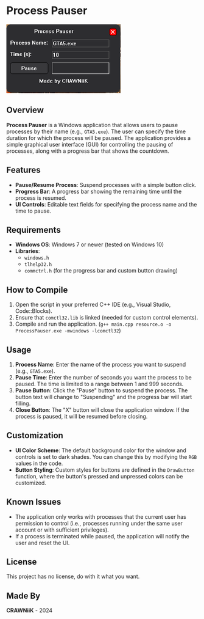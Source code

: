 # Process Pauser
![Screenshot of Process Pauser](images/screen.png)
## Overview

**Process Pauser** is a Windows application that allows users to pause processes by their name (e.g., `GTA5.exe`). The user can specify the time duration for which the process will be paused. The application provides a simple graphical user interface (GUI) for controlling the pausing of processes, along with a progress bar that shows the countdown.

## Features

- **Pause/Resume Process**: Suspend processes with a simple button click.
- **Progress Bar**: A progress bar showing the remaining time until the process is resumed.
- **UI Controls**: Editable text fields for specifying the process name and the time to pause.

## Requirements

- **Windows OS**: Windows 7 or newer (tested on Windows 10)
- **Libraries**:
  - `windows.h`
  - `tlhelp32.h`
  - `commctrl.h` (for the progress bar and custom button drawing)

## How to Compile

1. Open the script in your preferred C++ IDE (e.g., Visual Studio, Code::Blocks).
2. Ensure that `comctl32.lib` is linked (needed for custom control elements).
3. Compile and run the application. (`g++ main.cpp resource.o -o ProcessPauser.exe -mwindows -lcomctl32`)

## Usage

1. **Process Name**: Enter the name of the process you want to suspend (e.g., `GTA5.exe`).
2. **Pause Time**: Enter the number of seconds you want the process to be paused. The time is limited to a range between 1 and 999 seconds.
3. **Pause Button**: Click the "Pause" button to suspend the process. The button text will change to "Suspending" and the progress bar will start filling.
4. **Close Button**: The "X" button will close the application window. If the process is paused, it will be resumed before closing.

## Customization

- **UI Color Scheme**: The default background color for the window and controls is set to dark shades. You can change this by modifying the `RGB` values in the code.
- **Button Styling**: Custom styles for buttons are defined in the `DrawButton` function, where the button's pressed and unpressed colors can be customized.

## Known Issues

- The application only works with processes that the current user has permission to control (i.e., processes running under the same user account or with sufficient privileges).
- If a process is terminated while paused, the application will notify the user and reset the UI.

## License

This project has no license, do with it what you want.

## Made By

**CRAWNiiK** - 2024

